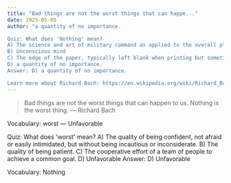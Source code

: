 ```yaml
---
title: "Bad things are not the worst things that can happe..."
date: 2025-05-05
author: "a quantity of no importance.

Quiz: What does 'Nothing' mean?
A) The science and art of military command as applied to the overall planning and conduct of warfare.
B) Unconscious mind
C) The edge of the paper, typically left blank when printing but sometimes used for annotations etc.
D) a quantity of no importance.
Answer: D) a quantity of no importance.

Learn more about Richard Bach: https://en.wikipedia.org/wiki/Richard_Bach"
---
```


> Bad things are not the worst things that can happen to us. Nothing is the worst thing. — Richard Bach

Vocabulary: worst — Unfavorable

Quiz: What does 'worst' mean?
A) The quality of being confident, not afraid or easily intimidated, but without being incautious or inconsiderate.
B) The quality of being patient.
C) The cooperative effort of a team of people to achieve a common goal.
D) Unfavorable
Answer: D) Unfavorable

Vocabulary: Nothing
